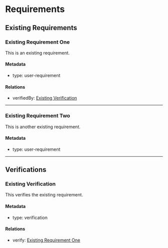 # Requirements

## Existing Requirements

### Existing Requirement One

This is an existing requirement.

#### Metadata
* type: user-requirement

#### Relations
  * verifiedBy: [Existing Verification](#existing-verification)

---

### Existing Requirement Two

This is another existing requirement.

#### Metadata
* type: user-requirement

---

## Verifications

### Existing Verification

This verifies the existing requirement.

#### Metadata
  * type: verification

#### Relations
  * verify: [Existing Requirement One](#existing-requirement-one)
